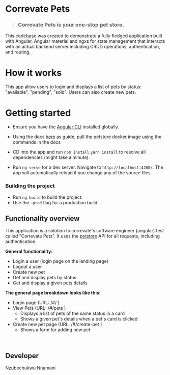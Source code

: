 # Correvate Pets

> ### Correvate Pets is your one-stop pet store.


This codebase was created to demonstrate a fully fledged application built with Angular, Angular material and ngxs for state management that interacts with an actual backend server including CRUD operations, authentication, and routing. 

# How it works

This app allow users to login and displays a list of pets by status: "available", "pending", "sold". Users can also create new pets.


# Getting started

- Ensure you have the [Angular CLI](https://github.com/angular/angular-cli#installation) installed globally.

- Using the docs [here](https://hub.docker.com/r/swaggerapi/petstore/) as guide, pull the petstore docker image using the commands in the docs

- CD into the app and run `npm install` `yarn install`  to resolve all dependencies (might take a minute).

- Run `ng serve` for a dev server. Navigate to `http://localhost:4200/`. The app will automatically reload if you change any of the source files. 

### Building the project
- Run `ng build` to build the project. 
- Use the `-prod` flag for a production build.


## Functionality overview

This application is a solution to correvate's software engineer (angular) test called "Correvate Pets". It uses the [petstore](https://hub.docker.com/r/swaggerapi/petstore/) API for all requests, including authentication.

**General functionality:**

- Login a user (login page on the landing page)
- Logout a user
- Create new pet
- Get and display pets by status
- Get and display a given pets  details


**The general page breakdown looks like this:**

- Login page (URL: /#/ )
- View Pets (URL: /#/pets )
    - Displays a list of pets of the same status in a card
    - Shows a given pet's details when a pet's card is clicked
- Create new pet page (URL: /#/create-pet )
    - Shows a form for adding new pet
<br />


## Developer

Nzubechukwu Nnamani
